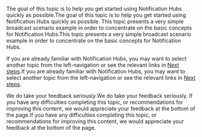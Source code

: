 
<span data-ttu-id="a4775-101">The goal of this topic is to help you get started using Notification Hubs quickly as possible.</span><span class="sxs-lookup"><span data-stu-id="a4775-101">The goal of this topic is to help you get started using Notification Hubs quickly as possible.</span></span> <span data-ttu-id="a4775-102">This topic presents a very simple broadcast scenario example in order to concentrate on the basic concepts for Notification Hubs.</span><span class="sxs-lookup"><span data-stu-id="a4775-102">This topic presents a very simple broadcast scenario example in order to concentrate on the basic concepts for Notification Hubs.</span></span>

<span data-ttu-id="a4775-103">If you are already familiar with Notification Hubs, you may want to select another topic from the left-navigation or see the relevant links in [Next steps](#next-steps).</span><span class="sxs-lookup"><span data-stu-id="a4775-103">If you are already familiar with Notification Hubs, you may want to select another topic from the left-navigation or see the relevant links in [Next steps](#next-steps).</span></span>

<span data-ttu-id="a4775-104">We do take your feedback seriously.</span><span class="sxs-lookup"><span data-stu-id="a4775-104">We do take your feedback seriously.</span></span> <span data-ttu-id="a4775-105">If you have any difficulties completing this topic, or recommendations for improving this content, we would appreciate your feedback at the bottom of the page.</span><span class="sxs-lookup"><span data-stu-id="a4775-105">If you have any difficulties completing this topic, or recommendations for improving this content, we would appreciate your feedback at the bottom of the page.</span></span>

